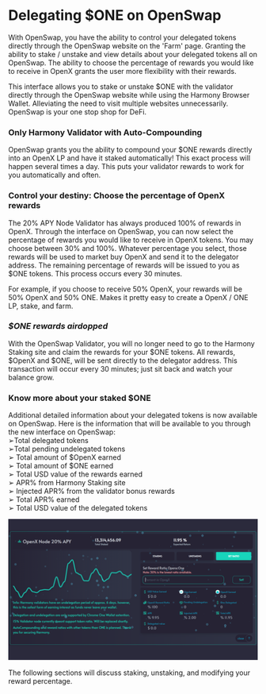 # Delegating $ONE on OpenSwap

With OpenSwap, you have the ability to control your delegated tokens directly through the OpenSwap website on the 'Farm' page. Granting the ability to stake / unstake and view details about your delegated tokens all on OpenSwap. The ability to choose the percentage of rewards you would like to receive in OpenX grants the user more flexibility with their rewards.

This interface allows you to stake or unstake $ONE with the validator directly through the OpenSwap website while using the Harmony Browser Wallet. Alleviating the need to visit multiple websites unnecessarily. OpenSwap is your one stop shop for DeFi.

### Only Harmony Validator with Auto-Compounding

OpenSwap grants you the ability to compound your $ONE rewards directly into an OpenX LP and have it staked automatically! This exact process will happen several times a day. This puts your validator rewards to work for you automatically and often.

### Control your destiny: Choose the percentage of OpenX rewards

The 20% APY Node Validator has always produced 100% of rewards in OpenX. Through the interface on OpenSwap, you can now select the percentage of rewards you would like to receive in OpenX tokens. You may choose between 30% and 100%. Whatever percentage you select, those rewards will be used to market buy OpenX and send it to the delegator address. The remaining percentage of rewards will be issued to you as $ONE tokens. This process occurs every 30 minutes.

For example, if you choose to receive 50% OpenX, your rewards will be 50% OpenX and 50% ONE. Makes it pretty easy to create a OpenX / ONE LP, stake, and farm.

### _**$ONE rewards airdopped**_

With the OpenSwap Validator, you will no longer need to go to the Harmony Staking site and claim the rewards for your $ONE tokens. All rewards, $OpenX and $ONE, will be sent directly to the delegator address. This transaction will occur every 30 minutes; just sit back and watch your balance grow.

### Know more about your staked $ONE

Additional detailed information about your delegated tokens is now available on OpenSwap. Here is the information that will be available to you through the new interface on OpenSwap:\
➢Total delegated tokens\
➢Total pending undelegated tokens\
➢ Total amount of $OpenX earned\
➢ Total amount of $ONE earned\
➢ Total USD value of the rewards earned\
➢ APR% from Harmony Staking site\
➢ Injected APR% from the validator bonus rewards\
➢ Total APR% earned\
➢ Total USD value of the delegated tokens

![](../../.gitbook/assets/validator.png)

The following sections will discuss staking, unstaking, and modifying your reward percentage.
